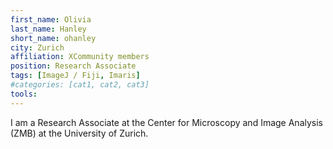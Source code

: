 ```yaml
---
first_name: Olivia
last_name: Hanley
short_name: ohanley
city: Zurich
affiliation: XCommunity members
position: Research Associate
tags: [ImageJ / Fiji, Imaris]
#categories: [cat1, cat2, cat3]
tools:
---
```


I am a Research Associate at the Center for Microscopy and Image Analysis (ZMB) at the University of Zurich.
